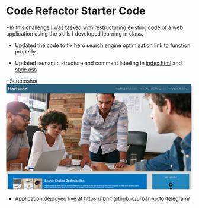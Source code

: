 # Code Refactor Starter Code

+In this challenge I was tasked with restructuring existing code of a web application using the skills I developed learning in class. 

+ Updated the code to fix hero search engine optimization link to function properly. 

+ Updated semantic structure and comment labeling in [index.html](index.html) and [style.css](assets\css\style.css)


+Screenshot ![](assets\images\ScreenShotHoriseon.png)

+ Application deployed live at https://ibnit.github.io/urban-octo-telegram/